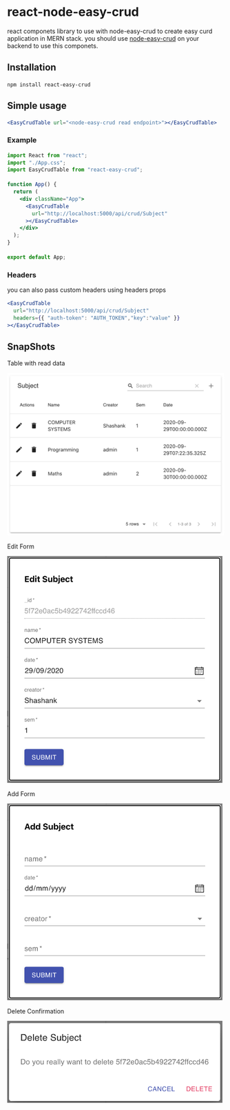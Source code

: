 # react-node-easy-crud
react componets library to use with node-easy-crud to create easy curd application in MERN stack.
you should use [node-easy-crud](https://www.npmjs.com/package/node-easy-crud) on your backend to use this componets.

## Installation
`npm install react-easy-crud`

## Simple usage

```jsx
<EasyCrudTable url="<node-easy-crud read endpoint>"></EasyCrudTable>
```
### Example
```jsx
import React from "react";
import "./App.css";
import EasyCrudTable from "react-easy-crud";

function App() {
  return (
    <div className="App">
      <EasyCrudTable
        url="http://localhost:5000/api/crud/Subject"
      ></EasyCrudTable>
    </div>
  );
}

export default App;
```

### Headers
you can also pass custom headers using headers props
```jsx
<EasyCrudTable
  url="http://localhost:5000/api/crud/Subject"
  headers={{ "auth-token": "AUTH_TOKEN","key":"value" }}
></EasyCrudTable>
```
## SnapShots
Table with read data

<img src="https://github.com/shashank23p/react-easy-crud/blob/master/snaps/table.png" alt="Read Data Table" width="600"/>

Edit Form

<img src="https://github.com/shashank23p/react-easy-crud/blob/master/snaps/edit.png" alt="Edit form" width="500"/>


Add Form

<img src="https://github.com/shashank23p/react-easy-crud/blob/master/snaps/add.png" alt="Add form" width="500"/>


Delete Confirmation

<img src="https://github.com/shashank23p/react-easy-crud/blob/master/snaps/delete.png" alt="Delete model" width="500"/>
